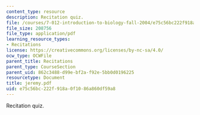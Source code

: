 ```yaml
---
content_type: resource
description: Recitation quiz.
file: /courses/7-012-introduction-to-biology-fall-2004/e75c56bc222f918a0f1086a860df59a8_jeremy.pdf
file_size: 208756
file_type: application/pdf
learning_resource_types:
- Recitations
license: https://creativecommons.org/licenses/by-nc-sa/4.0/
ocw_type: OCWFile
parent_title: Recitations
parent_type: CourseSection
parent_uid: 862c3488-d99e-bf2a-f92e-5bb0d0196225
resourcetype: Document
title: jeremy.pdf
uid: e75c56bc-222f-918a-0f10-86a860df59a8
---
```

Recitation quiz.